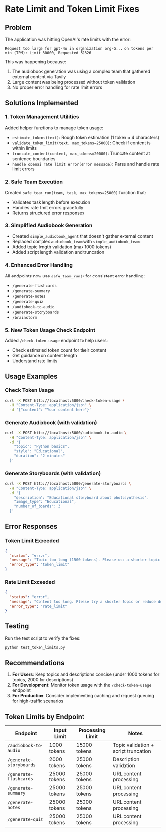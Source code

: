 # Rate Limit and Token Limit Fixes

## Problem
The application was hitting OpenAI's rate limits with the error:
```
Request too large for gpt-4o in organization org-G... on tokens per min (TPM): Limit 30000, Requested 52326
```

This was happening because:
1. The audiobook generation was using a complex team that gathered external content via Tavily
2. Large content was being processed without token validation
3. No proper error handling for rate limit errors

## Solutions Implemented

### 1. Token Management Utilities
Added helper functions to manage token usage:
- `estimate_tokens(text)`: Rough token estimation (1 token ≈ 4 characters)
- `validate_token_limit(text, max_tokens=25000)`: Check if content is within limits
- `truncate_content(content, max_tokens=20000)`: Truncate content at sentence boundaries
- `handle_openai_rate_limit_error(error_message)`: Parse and handle rate limit errors

### 2. Safe Team Execution
Created `safe_team_run(team, task, max_tokens=25000)` function that:
- Validates task length before execution
- Handles rate limit errors gracefully
- Returns structured error responses

### 3. Simplified Audiobook Generation
- Created `simple_audiobook_agent` that doesn't gather external content
- Replaced complex `audiobook_team` with `simple_audiobook_team`
- Added topic length validation (max 1000 tokens)
- Added script length validation and truncation

### 4. Enhanced Error Handling
All endpoints now use `safe_team_run()` for consistent error handling:
- `/generate-flashcards`
- `/generate-summary` 
- `/generate-notes`
- `/generate-quiz`
- `/audiobook-to-audio`
- `/generate-storyboards`
- `/brainstorm`

### 5. New Token Usage Check Endpoint
Added `/check-token-usage` endpoint to help users:
- Check estimated token count for their content
- Get guidance on content length
- Understand rate limits

## Usage Examples

### Check Token Usage
```bash
curl -X POST http://localhost:5000/check-token-usage \
  -H "Content-Type: application/json" \
  -d '{"content": "Your content here"}'
```

### Generate Audiobook (with validation)
```bash
curl -X POST http://localhost:5000/audiobook-to-audio \
  -H "Content-Type: application/json" \
  -d '{
    "topic": "Python basics",
    "style": "Educational",
    "duration": "2 minutes"
  }'
```

### Generate Storyboards (with validation)
```bash
curl -X POST http://localhost:5000/generate-storyboards \
  -H "Content-Type: application/json" \
  -d '{
    "description": "Educational storyboard about photosynthesis",
    "image_type": "Educational",
    "number_of_boards": 3
  }'
```

## Error Responses

### Token Limit Exceeded
```json
{
  "status": "error",
  "message": "Topic too long (1500 tokens). Please use a shorter topic.",
  "error_type": "token_limit"
}
```

### Rate Limit Exceeded
```json
{
  "status": "error",
  "message": "Content too long. Please try a shorter topic or reduce duration.",
  "error_type": "rate_limit"
}
```

## Testing

Run the test script to verify the fixes:
```bash
python test_token_limits.py
```

## Recommendations

1. **For Users**: Keep topics and descriptions concise (under 1000 tokens for topics, 2000 for descriptions)
2. **For Development**: Monitor token usage with the `/check-token-usage` endpoint
3. **For Production**: Consider implementing caching and request queuing for high-traffic scenarios

## Token Limits by Endpoint

| Endpoint | Input Limit | Processing Limit | Notes |
|----------|-------------|------------------|-------|
| `/audiobook-to-audio` | 1000 tokens | 15000 tokens | Topic validation + script truncation |
| `/generate-storyboards` | 2000 tokens | 25000 tokens | Description validation |
| `/generate-flashcards` | 25000 tokens | 25000 tokens | URL content processing |
| `/generate-summary` | 25000 tokens | 25000 tokens | URL content processing |
| `/generate-notes` | 25000 tokens | 25000 tokens | URL content processing |
| `/generate-quiz` | 25000 tokens | 25000 tokens | URL content processing |
 